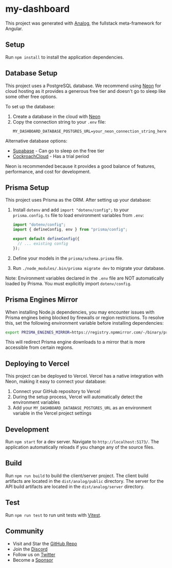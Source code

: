 # my-dashboard

This project was generated with [Analog](https://analogjs.org), the fullstack meta-framework for Angular.

## Setup

Run `npm install` to install the application dependencies.

## Database Setup

This project uses a PostgreSQL database. We recommend using [Neon](https://neon.tech/) for cloud hosting as it provides a generous free tier and doesn't go to sleep like some other free options.

To set up the database:

1. Create a database in the cloud with [Neon](https://neon.tech/)
2. Copy the connection string to your `.env` file:
   ```
   MY_DASHBOARD_DATABASE_POSTGRES_URL=your_neon_connection_string_here
   ```

Alternative database options:
- [Supabase](https://supabase.com/) - Can go to sleep on the free tier
- [CockroachCloud](https://www.cockroachlabs.com/) - Has a trial period

Neon is recommended because it provides a good balance of features, performance, and cost for development.

## Prisma Setup

This project uses Prisma as the ORM. After setting up your database:

1. Install `dotenv` and add `import "dotenv/config";` to your `prisma.config.ts` file to load environment variables from `.env`:
   ```typescript
   import "dotenv/config";
   import { defineConfig, env } from "prisma/config";
   
   export default defineConfig({
     // ... existing config
   });
   ```

2. Define your models in the `prisma/schema.prisma` file.

3. Run `./node_modules/.bin/prisma migrate dev` to migrate your database.

Note: Environment variables declared in the `.env` file are NOT automatically loaded by Prisma. You must explicitly import `dotenv/config`.

## Prisma Engines Mirror

When installing Node.js dependencies, you may encounter issues with Prisma engines being blocked by firewalls or region restrictions. To resolve this, set the following environment variable before installing dependencies:

```bash
export PRISMA_ENGINES_MIRROR=https://registry.npmmirror.com/-/binary/prisma
```

This will redirect Prisma engine downloads to a mirror that is more accessible from certain regions.

## Deploying to Vercel

This project can be deployed to Vercel. Vercel has a native integration with Neon, making it easy to connect your database:

1. Connect your GitHub repository to Vercel
2. During the setup process, Vercel will automatically detect the environment variables
3. Add your `MY_DASHBOARD_DATABASE_POSTGRES_URL` as an environment variable in the Vercel project settings

## Development

Run `npm start` for a dev server. Navigate to `http://localhost:5173/`. The application automatically reloads if you change any of the source files.

## Build

Run `npm run build` to build the client/server project. The client build artifacts are located in the `dist/analog/public` directory. The server for the API build artifacts are located in the `dist/analog/server` directory.

## Test

Run `npm run test` to run unit tests with [Vitest](https://vitest.dev).

## Community

- Visit and Star the [GitHub Repo](https://github.com/analogjs/analog)
- Join the [Discord](https://chat.analogjs.org)
- Follow us on [Twitter](https://twitter.com/analogjs)
- Become a [Sponsor](https://github.com/sponsors/brandonroberts)